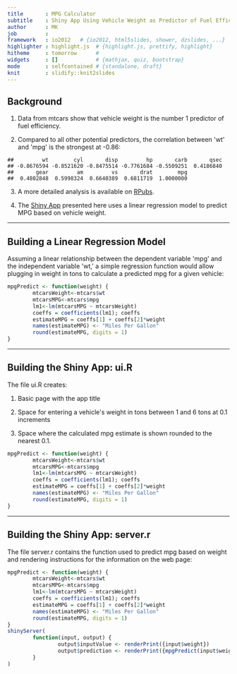 ```yaml
---
title       : MPG Calculator
subtitle    : Shiny App Using Vehicle Weight as Predictor of Fuel Efficiency
author      : MK
job         : 
framework   : io2012   # {io2012, html5slides, shower, dzslides, ...}
highlighter : highlight.js  # {highlight.js, prettify, highlight}
hitheme     : tomorrow      # 
widgets     : []            # {mathjax, quiz, bootstrap}
mode        : selfcontained # {standalone, draft}
knit        : slidify::knit2slides
---
```


## Background

1. Data from mtcars show that vehicle weight is the number 1 predictor of fuel efficiency.


2. Compared to all other potential predictors, the correlation between 'wt' and 'mpg' is the strongest at -0.86: 

```
##         wt        cyl       disp         hp       carb       qsec 
## -0.8676594 -0.8521620 -0.8475514 -0.7761684 -0.5509251  0.4186840 
##       gear         am         vs       drat        mpg 
##  0.4802848  0.5998324  0.6640389  0.6811719  1.0000000
```

3. A more detailed analysis is available on [RPubs](http://rpubs.com/mk2n8/fuel).

4. The [Shiny App](https://mk2n8.shinyapps.io/estimateMPG/) presented here uses a linear regression model to predict MPG based on vehicle weight.

--- 

## Building a Linear Regression Model

Assuming a linear relationship between the dependent variable 'mpg' and the independent variable 'wt,' a  simple regression function would allow plugging in weight in tons to calculate a predicted mpg for a given vehicle:


```r
mpgPredict <- function(weight) {
        mtcarsWeight<-mtcars$wt
        mtcarsMPG<-mtcars$mpg
        lm1<-lm(mtcarsMPG ~ mtcarsWeight)
        coeffs = coefficients(lm1); coeffs
        estimateMPG = coeffs[1] + coeffs[2]*weight
        names(estimateMPG) <- "Miles Per Gallon"
        round(estimateMPG, digits = 1)
}
```

--- 

## Building the Shiny App: ui.R

The file ui.R creates: 

1. Basic page with the app title

2. Space for entering a vehicle's weight in tons between 1 and 6 tons at 0.1 increments

3. Space where the calculated mpg estimate is shown rounded to the nearest 0.1.


```r
mpgPredict <- function(weight) {
        mtcarsWeight<-mtcars$wt
        mtcarsMPG<-mtcars$mpg
        lm1<-lm(mtcarsMPG ~ mtcarsWeight)
        coeffs = coefficients(lm1); coeffs
        estimateMPG = coeffs[1] + coeffs[2]*weight
        names(estimateMPG) <- "Miles Per Gallon"
        round(estimateMPG, digits = 1)
}
```

--- 

## Building the Shiny App: server.r

The file server.r contains the function used to predict mpg based on weight and rendering instructions for the information on the web page:


```r
mpgPredict <- function(weight) {
        mtcarsWeight<-mtcars$wt
        mtcarsMPG<-mtcars$mpg
        lm1<-lm(mtcarsMPG ~ mtcarsWeight)
        coeffs = coefficients(lm1); coeffs
        estimateMPG = coeffs[1] + coeffs[2]*weight
        names(estimateMPG) <- "Miles Per Gallon"
        round(estimateMPG, digits = 1)
}
shinyServer(
        function(input, output) {
                output$inputValue <- renderPrint({input$weight})
                output$prediction <- renderPrint({mpgPredict(input$weight)})
        }
)
```
